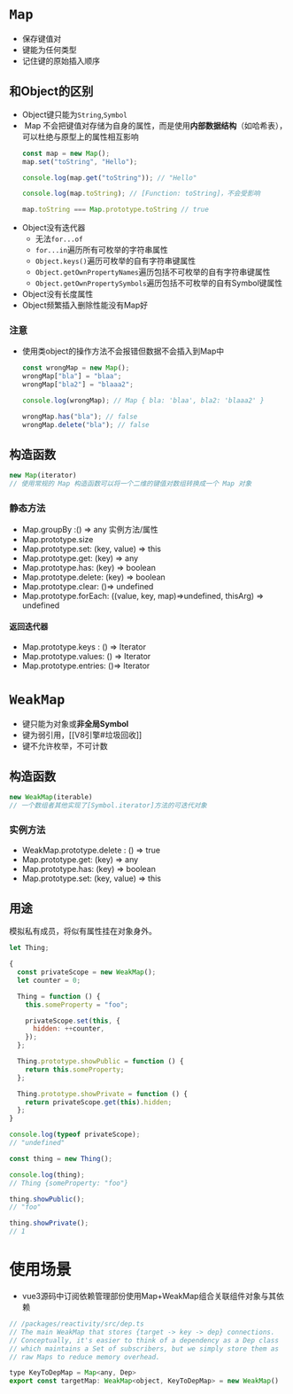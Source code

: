 # `Map`
- 保存键值对
- 键能为任何类型
- 记住键的原始插入顺序
## 和Object的区别
- Object键只能为`String`,`Symbol`
-  Map 不会把键值对存储为自身的属性，而是使用**内部数据结构**（如哈希表），可以杜绝与原型上的属性相互影响
	```javascript
	const map = new Map();
	map.set("toString", "Hello");
	
	console.log(map.get("toString")); // "Hello"
	
	console.log(map.toString); // [Function: toString]，不会受影响
	
	map.toString === Map.prototype.toString // true
	```
- Object没有迭代器
	- 无法`for...of`
	- `for...in`遍历所有可枚举的字符串属性
	- `Object.keys()`遍历可枚举的自有字符串键属性
	- `Object.getOwnPropertyNames`遍历包括不可枚举的自有字符串键属性
	- `Object.getOwnPropertySymbols`遍历包括不可枚举的自有Symbol键属性
- Object没有长度属性
- Object频繁插入删除性能没有Map好
### 注意
- 使用类object的操作方法不会报错但数据不会插入到Map中
	```javascript
	const wrongMap = new Map();
	wrongMap["bla"] = "blaa";
	wrongMap["bla2"] = "blaaa2";
	
	console.log(wrongMap); // Map { bla: 'blaa', bla2: 'blaaa2' }

	wrongMap.has("bla"); // false
	wrongMap.delete("bla"); // false
	```
## 构造函数
```javascript
new Map(iterator)
// 使用常规的 Map 构造函数可以将一个二维的键值对数组转换成一个 Map 对象
```
### 静态方法
- Map.groupBy :() => any
实例方法/属性
- Map.prototype.size
- Map.prototype.set: (key, value) => this
- Map.prototype.get: (key) => any
- Map.prototype.has: (key) => boolean
- Map.prototype.delete: (key) => boolean
- Map.prototype.clear: ()=> undefined
- Map.prototype.forEach: ((value, key, map)=>undefined, thisArg) => undefined
#### 返回迭代器
- Map.prototype.keys : () =>  Iterator
- Map.prototype.values: () => Iterator
- Map.prototype.entries: ()=> Iterator

# `WeakMap`
- 键只能为对象或**非全局Symbol**
- 键为弱引用，[[V8引擎#垃圾回收]]
- 键不允许枚举，不可计数
## 构造函数
```javascript
new WeakMap(iterable)
// 一个数组者其他实现了[Symbol.iterator]方法的可迭代对象
```
### 实例方法
- WeakMap.prototype.delete : () => true
- Map.prototype.get: (key) => any
- Map.prototype.has: (key) => boolean
- Map.prototype.set: (key, value) => this
## 用途
模拟私有成员，将似有属性挂在对象身外。
```javascript
let Thing;

{
  const privateScope = new WeakMap();
  let counter = 0;

  Thing = function () {
    this.someProperty = "foo";

    privateScope.set(this, {
      hidden: ++counter,
    });
  };

  Thing.prototype.showPublic = function () {
    return this.someProperty;
  };

  Thing.prototype.showPrivate = function () {
    return privateScope.get(this).hidden;
  };
}

console.log(typeof privateScope);
// "undefined"

const thing = new Thing();

console.log(thing);
// Thing {someProperty: "foo"}

thing.showPublic();
// "foo"

thing.showPrivate();
// 1
```

# 使用场景
- vue3源码中订阅依赖管理部份使用Map+WeakMap组合关联组件对象与其依赖
```javascript
// /packages/reactivity/src/dep.ts
// The main WeakMap that stores {target -> key -> dep} connections.
// Conceptually, it's easier to think of a dependency as a Dep class
// which maintains a Set of subscribers, but we simply store them as
// raw Maps to reduce memory overhead.

type KeyToDepMap = Map<any, Dep>
export const targetMap: WeakMap<object, KeyToDepMap> = new WeakMap()


```

